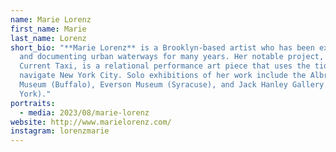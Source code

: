```yaml
---
name: Marie Lorenz
first_name: Marie
last_name: Lorenz
short_bio: "**Marie Lorenz** is a Brooklyn-based artist who has been exploring
  and documenting urban waterways for many years. Her notable project, Tide and
  Current Taxi, is a relational performance art piece that uses the tide to
  navigate New York City. Solo exhibitions of her work include the Albright Knox
  Museum (Buffalo), Everson Museum (Syracuse), and Jack Hanley Gallery (New
  York)."
portraits:
  - media: 2023/08/marie-lorenz
website: http://www.marielorenz.com/
instagram: lorenzmarie
---
```

